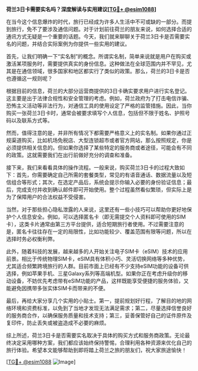 **荷兰3日卡需要实名吗？深度解读与实用建议[[TG💪+ @esim1088](https://t.me/s/esim1088)]**

在当今这个信息爆炸的时代，旅行已经成为许多人生活中不可或缺的一部分。而提到旅行，免不了要涉及通信问题。对于计划前往荷兰的朋友来说，如何选择合适的通讯方式无疑是一个重要的话题。今天，我们就来聊聊关于荷兰3日卡是否需要实名的问题，并结合实际案例为你提供一些实用的建议。

首先，让我们明确一下“实名制”的概念。所谓实名制，简单来说就是用户在购买或激活某项服务时，需要提供真实的身份信息。这种做法在全球范围内并不罕见，尤其是在通信领域，很多国家和地区都实行了类似的政策。那么，荷兰的3日卡是否也遵循这一规则呢？

根据目前的信息，荷兰的大部分运营商提供的3日卡确实要求用户进行实名登记。这主要是出于法律合规性和安全管理的考虑。例如，荷兰政府为了打击电信诈骗、恐怖主义活动等非法行为，对通信工具的使用设定了严格的监管措施。因此，当你购买一张荷兰3日卡时，通常会被要求填写个人信息，包括但不限于姓名、护照号码以及联系方式等。

然而，值得注意的是，并非所有情况下都需要严格意义上的实名制。如果你通过正规渠道购买，比如机场免税店、大型连锁超市或者官方网站，那么按照规定，你是必须提供相关信息的。但如果你选择了某些特定的服务商或者途径，可能会有不同的政策。这就需要我们在出行前做好充分的调查和准备。

接下来，我们来看看具体的操作流程。一般来说，购买荷兰3日卡的过程大致如下：首先，你需要确定自己所需的套餐类型，常见的有语音通话、数据流量以及短信组合等形式；其次，在选定产品后，系统会提示你输入必要的身份验证信息；最后，完成支付并收到确认邮件即可开始使用。整个过程虽然看似繁琐，但实际上是为了保障用户的合法权益不受侵害。

当然，对于那些担心隐私泄露的人来说，这里还有一些小技巧可以帮助你更好地保护个人信息安全。例如，可以选择匿名卡（即无需提交个人资料即可使用的SIM卡），这类卡片通常由第三方平台提供，适合短期旅行者使用。不过需要注意的是，匿名卡往往存在一定的局限性，比如功能较少、覆盖范围有限等问题，所以在选择时务必权衡利弊。

此外，随着科技的发展，越来越多的人开始关注电子SIM卡（eSIM）技术的应用前景。相比于传统物理SIM卡，eSIM具有体积小巧、灵活切换网络等多种优势，尤其适合频繁跨境旅行的人群。目前市面上已经有不少支持eSIM功能的设备可供选择，例如苹果手机、三星Galaxy系列等高端机型。如果你正在考虑升级你的移动设备，不妨优先考虑带有eSIM功能的产品，这样既能享受便捷的服务体验，又能避免因携带多张实体SIM卡而带来的不便。

最后，再给大家分享几个实用的小贴士。第一，提前规划好行程，了解目的地的网络环境和资费标准，以免到了当地才发现无法满足需求；第二，尽量选择信誉良好的服务商合作，以确保服务质量和技术支持；第三，妥善保管好自己的证件原件及复印件，防止丢失或被盗造成不必要的麻烦。

综上所述，荷兰3日卡是否需要实名取决于具体的购买方式和服务商政策。无论最终决定采用哪种方案，我们都应该始终保持警惕，合理利用各种资源来优化自己的旅行体验。希望本文能够帮助到即将踏上荷兰之旅的朋友们，祝大家旅途愉快！

[[TG💪+ @esim1088](https://t.me/s/esim1088) ![Image](https://i.postimg.cc/4NQfJmqS/Snipaste-2025-05-13-00-14-12.png)]
